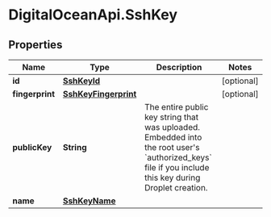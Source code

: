 # DigitalOceanApi.SshKey

## Properties
Name | Type | Description | Notes
------------ | ------------- | ------------- | -------------
**id** | [**SshKeyId**](SshKeyId.md) |  | [optional] 
**fingerprint** | [**SshKeyFingerprint**](SshKeyFingerprint.md) |  | [optional] 
**publicKey** | **String** | The entire public key string that was uploaded. Embedded into the root user&#x27;s &#x60;authorized_keys&#x60; file if you include this key during Droplet creation. | 
**name** | [**SshKeyName**](SshKeyName.md) |  | 

